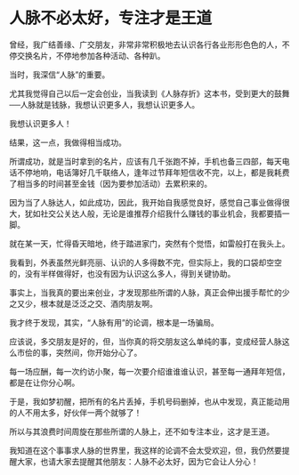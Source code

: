 # 人脉不必太好，专注才是王道

曾经，我广结善缘、广交朋友，非常非常积极地去认识各行各业形形色色的人，不停交换名片，不停地参加各种活动、各种趴。 

当时，我深信“人脉”的重要。 

尤其我觉得自己以后一定会创业，当我读到《人脉存折》这本书，受到更大的鼓舞──人脉就是钱脉，我想认识更多人，我想认识更多人。 

我想认识更多人！ 

结果，这一点，我做得相当成功。 

所谓成功，就是当时拿到的名片，应该有几千张跑不掉，手机也备三四部，每天电话不停地响，电话簿好几千联络人，逢年过节拜年短信收不完，以上，都是我耗费了相当多的时间甚至金钱（因为要参加活动）去累积来的。 

因为当了人脉达人，如此成功，因此，我开始自我感觉良好，感觉自己事业做得很大，犹如社交公关达人般，无论是谁推荐介绍我什么赚钱的事业机会，我都要插一脚。 

就在某一天，忙得昏天暗地，终于踏进家门，突然有个觉悟，如雷般打在我头上。 

我看到，外表虽然光鲜亮丽、认识的人多得数不完，但实际上，我的口袋却空空的，没有半样做得好，也没有因为认识这么多人，得到关键协助。 

事实上，当我真的要出来创业，才发现那些所谓的人脉，真正会伸出援手帮忙的少之又少，根本就是泛泛之交、酒肉朋友啊。 

我才终于发现，其实，“人脉有用”的论调，根本是一场骗局。 

应该说，多交朋友是好的，但，当你真的将交朋友这么单纯的事，变成经营人脉这么市侩的事，突然间，你开始分心了。 

每一场应酬，每一次约访小聚，每一次要介绍谁谁谁认识，甚至每一通拜年短信，都是在让你分心啊。 

于是，我如梦初醒，把所有的名片丢掉，手机号码删掉，也从中发现，真正能动用的人不用太多，好伙伴一两个就够了！ 

所以与其浪费时间周旋在那些所谓的人脉上，还不如专注本业，这才是王道。 

我知道在这个事事求人脉的世界里，我这样的论调不会太受欢迎，但，我仍然要提醒大家，也请大家去提醒其他朋友：人脉不必太好，因为它会让人分心！